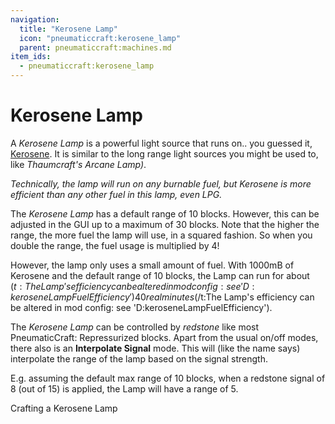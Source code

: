 ```yaml
---
navigation:
  title: "Kerosene Lamp"
  icon: "pneumaticcraft:kerosene_lamp"
  parent: pneumaticcraft:machines.md
item_ids:
  - pneumaticcraft:kerosene_lamp
---
```


# Kerosene Lamp

A *Kerosene Lamp* is a powerful light source that runs on.. you guessed it, [Kerosene](../manufacturing/refinery.md). It is similar to the long range light sources you might be used to, like *Thaumcraft's Arcane Lamp)*.

*Technically, the lamp will run on any burnable fuel, but Kerosene is more efficient than any other fuel in this lamp, even LPG.*

The *Kerosene Lamp* has a default range of 10 blocks. However, this can be adjusted in the GUI up to a maximum of 30 blocks. Note that the higher the range, the more fuel the lamp will use, in a squared fashion. So when you double the range, the fuel usage is multiplied by 4!

However, the lamp only uses a small amount of fuel. With 1000mB of Kerosene and the default range of 10 blocks, the Lamp can run for about <Color hex="#880">$(t:The Lamp's efficiency can be altered in mod config: see 'D:keroseneLampFuelEfficiency')40 real minutes$(/t:The Lamp's efficiency can be altered in mod config: see 'D:keroseneLampFuelEfficiency')</Color>.

The *Kerosene Lamp* can be controlled by *redstone* like most <Color hex="#228">PneumaticCraft: Repressurized</Color> blocks. Apart from the usual on/off modes, there also is an **Interpolate Signal** mode. This will (like the name says) interpolate the range of the lamp based on the signal strength.

E.g. assuming the default max range of 10 blocks, when a <Color hex="#f00">redstone signal</Color> of 8 (out of 15) is applied, the Lamp will have a range of 5.

Crafting a Kerosene Lamp

<Recipe id="pneumaticcraft:kerosene_lamp" />

